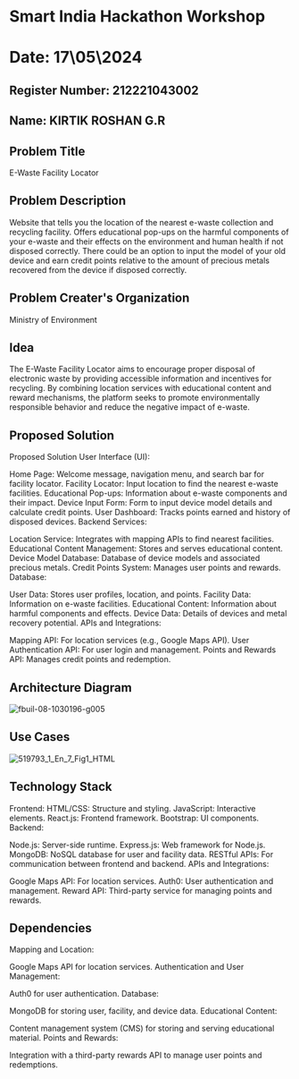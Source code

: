 # Smart India Hackathon Workshop
# Date: 17\05\2024
## Register Number: 212221043002
## Name: KIRTIK ROSHAN G.R
## Problem Title
E-Waste Facility Locator
## Problem Description
Website that tells you the location of the nearest e-waste collection and recycling facility. Offers educational pop-ups on the harmful components of your e-waste and their effects on the environment and human health if not disposed correctly. There could be an option to input the model of your old device and earn credit points relative to the amount of precious metals recovered from the device if disposed correctly.
## Problem Creater's Organization
Ministry of Environment

## Idea
The E-Waste Facility Locator aims to encourage proper disposal of electronic waste by providing accessible information and incentives for recycling. By combining location services with educational content and reward mechanisms, the platform seeks to promote environmentally responsible behavior and reduce the negative impact of e-waste.
## Proposed Solution
Proposed Solution
User Interface (UI):

Home Page: Welcome message, navigation menu, and search bar for facility locator.
Facility Locator: Input location to find the nearest e-waste facilities.
Educational Pop-ups: Information about e-waste components and their impact.
Device Input Form: Form to input device model details and calculate credit points.
User Dashboard: Tracks points earned and history of disposed devices.
Backend Services:

Location Service: Integrates with mapping APIs to find nearest facilities.
Educational Content Management: Stores and serves educational content.
Device Model Database: Database of device models and associated precious metals.
Credit Points System: Manages user points and rewards.
Database:

User Data: Stores user profiles, location, and points.
Facility Data: Information on e-waste facilities.
Educational Content: Information about harmful components and effects.
Device Data: Details of devices and metal recovery potential.
APIs and Integrations:

Mapping API: For location services (e.g., Google Maps API).
User Authentication API: For user login and management.
Points and Rewards API: Manages credit points and redemption.
## Architecture Diagram
![fbuil-08-1030196-g005](https://github.com/KirtikRosHan/SIHPS/assets/142528873/fffa7c86-b2de-4875-bf36-48cb05e8254f)
## Use Cases
![519793_1_En_7_Fig1_HTML](https://github.com/KirtikRosHan/SIHPS/assets/142528873/86b94a6f-4403-4acf-9510-dc8e074f9754)
## Technology Stack
Frontend:
HTML/CSS: Structure and styling.
JavaScript: Interactive elements.
React.js: Frontend framework.
Bootstrap: UI components.
Backend:

Node.js: Server-side runtime.
Express.js: Web framework for Node.js.
MongoDB: NoSQL database for user and facility data.
RESTful APIs: For communication between frontend and backend.
APIs and Integrations:

Google Maps API: For location services.
Auth0: User authentication and management.
Reward API: Third-party service for managing points and rewards.

## Dependencies

Mapping and Location:

Google Maps API for location services.
Authentication and User Management:

Auth0 for user authentication.
Database:

MongoDB for storing user, facility, and device data.
Educational Content:

Content management system (CMS) for storing and serving educational material.
Points and Rewards:

Integration with a third-party rewards API to manage user points and redemptions.


